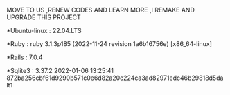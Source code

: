 MOVE TO US ,RENEW CODES AND LEARN MORE ,I REMAKE AND UPGRADE THIS PROJECT

*Ubuntu-linux : 22.04.LTS

*Ruby : ruby 3.1.3p185 (2022-11-24 revision 1a6b16756e) [x86_64-linux]

*Rails : 7.0.4

*Sqlite3 : 3.37.2 2022-01-06 13:25:41 872ba256cbf61d9290b571c0e6d82a20c224ca3ad82971edc46b29818d5dalt1

